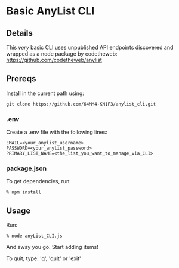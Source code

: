 # Basic AnyList CLI

## Details
This *very* basic CLI uses unpublished API endpoints discovered and wrapped as a node package by codetheweb: https://github.com/codetheweb/anylist

## Prereqs

Install in the current path using:
```shell
git clone https://github.com/64MM4-KN1F3/anylist_cli.git
```

### .env
Create a .env file with the following lines:
```shell
EMAIL=<your_anylist_username>
PASSWORD=<your_anylist_password>
PRIMARY_LIST_NAME=<the_list_you_want_to_manage_via_CLI>
```

### package.json
To get dependencies, run: 
```shell
% npm install
```

## Usage
Run:
```shell
% node anyList_CLI.js
```

And away you go. Start adding items!

To quit, type: 'q', 'quit' or 'exit'
